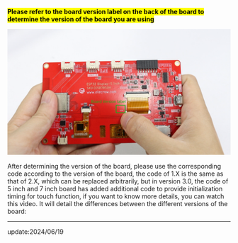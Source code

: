 **<mark>Please refer to the board version label on the back of the board to determine the version of the board you are using</mark>**

![](https://github.com/Elecrow-RD/CrowPanel-ESP32-Display-Course-File/blob/main/CrowPanel_ESP32_Tutorial/Code/reame_image/rm1.png)

After determining the version of the board, please use the corresponding code according to the version of the board, the code of 1.X is the same as that of 2.X, which can be replaced arbitrarily, but in version 3.0, the code of 5 inch and 7 inch board has added additional code to provide initialization timing for touch function, if you want to know more details, you can watch this video. It will detail the differences between the different versions of the board:



---

update:2024/06/19
